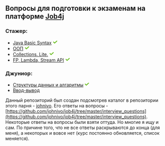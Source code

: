 ## Вопросы для подготовки к экзаменам на платформе [Job4j](https://job4j.ru/ "https://job4j.ru")

### Стажер:

+ [Java Basic Syntax](BasicSyntax.md#java-basic-syntax) ![icon][done]
+ [ООП](OOP.md#oop) ![icon][done]
+ [Collections. Lite.](CollectionsLite.md#collections-lite) ![icon][done]
+ [FP, Lambda, Stream API](FPLambdaStreamAPI.md#fp-lambda-stream-api) ![icon][done]

### Джуниор:

+ [Структуры данных и алгаритмы](CollectionsPro.md#collections-pro) ![icon][done]
+ [Ввод-вывод](IO.md#io)

[done]:done.png

Данный репозиторий был создан подсмотрев каталог в репозитории этого парня - [johnivo](https://github.com/johnivo).
Его ответы на вопросы - [https://github.com/johnivo/job4j/tree/master/interview_questions](https://github.com/johnivo/job4j/tree/master/interview_questions).
Некоторые ответы на вопросы были взяти оттуда. Но многие я ищу и сам. По причине того, что не все ответы раскрываются
до конца (для меня), а некоторых и вовсе нет (курс постоянно обновляется, список меняется).